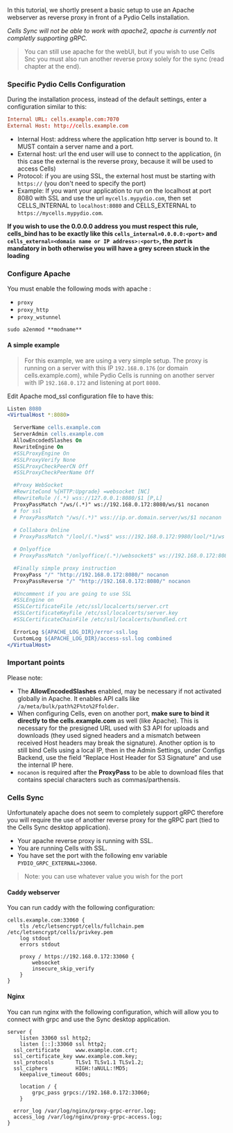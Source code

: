 In this tutorial, we shortly present a basic setup to use an Apache webserver as reverse proxy in front of a Pydio Cells installation.

_Cells Sync will not be able to work with apache2, apache is currently not completly supporting gRPC._

> You can still use apache for the webUI, but if you wish to use Cells Snc you must also run another reverse proxy solely for the sync (read chapter at the end).

### Specific Pydio Cells Configuration

During the installation process, instead of the default settings, enter a configuration similar to this:

```conf
Internal URL: cells.example.com:7070
External Host: http://cells.example.com
```

- Internal Host: address where the application http server is bound to. It MUST contain a server name and a port.
- External host: url the end user will use to connect to the application, (in this case the external is the reverse proxy, because it will be used to access Cells)
- Protocol: if you are using SSL, the external host must be starting with `https://` (you don't need to specify the port)
- Example:
  If you want your application to run on the localhost at port 8080 with SSL 
  and use the url `mycells.mypydio.com`,
  then set CELLS_INTERNAL to `localhost:8080` and CELLS_EXTERNAL to `https://mycells.mypydio.com`.

**If you wish to use the 0.0.0.0 address you must respect this rule, cells_bind has to be exactly like this `cells_internal=0.0.0.0:<port>` and `cells_external=<domain name or IP address>:<port>`, the *port* is mandatory in both otherwise you will have a grey screen stuck in the loading**

### Configure Apache

You must enable the following mods with apache :

- `proxy`
- `proxy_http`
- `proxy_wstunnel`

`sudo a2enmod **modname**`

#### A simple example

> For this example, we are using a very simple setup. The proxy is running on a server with this IP `192.168.0.176` (or domain cells.example.com), while Pydio Cells is running on another server with IP `192.168.0.172` and listening at port `8080`.

Edit Apache mod_ssl configuration file to have this:

```apache
Listen 8080
<VirtualHost *:8080>

  ServerName cells.example.com
  ServerAdmin cells.example.com
  AllowEncodedSlashes On
  RewriteEngine On
  #SSLProxyEngine On
  #SSLProxyVerify None
  #SSLProxyCheckPeerCN Off
  #SSLProxyCheckPeerName Off

  #Proxy WebSocket
  #RewriteCond %{HTTP:Upgrade} =websocket [NC]
  #RewriteRule /(.*) wss://127.0.0.1:8080/$1 [P,L]
  ProxyPassMatch "/ws/(.*)" ws://192.168.0.172:8080/ws/$1 nocanon
  # for ssl
  # ProxyPassMatch "/ws/(.*)" wss://ip.or.domain.server/ws/$1 nocanon
  
  # Collabora Online
  # ProxyPassMatch "/lool/(.*)ws$" wss://192.168.0.172:9980/lool/*1/ws nocanon

  # Onlyoffice
  # ProxyPassMatch "/onlyoffice/(.*)/websocket$" ws://192.168.0.172:8080/onlyoffice/$1/websocket nocanon

  #Finally simple proxy instruction
  ProxyPass "/" "http://192.168.0.172:8080/" nocanon
  ProxyPassReverse "/" "http://192.168.0.172:8080/" nocanon

  #Uncomment if you are going to use SSL
  #SSLEngine on
  #SSLCertificateFile /etc/ssl/localcerts/server.crt
  #SSLCertificateKeyFile /etc/ssl/localcerts/server.key
  #SSLCertificateChainFile /etc/ssl/localcerts/bundled.crt

  ErrorLog ${APACHE_LOG_DIR}/error-ssl.log
  CustomLog ${APACHE_LOG_DIR}/access-ssl.log combined
</VirtualHost>
```

### Important points

Please note:

- The **AllowEncodedSlashes** enabled, may be necessary if not activated globally in Apache. It enables API calls like `/a/meta/bulk/path%2F%to%2Ffolder`.
- When configuring Cells, even on another port, **make sure to bind it directly to the cells.example.com** as well (like Apache). This is necessary for the presigned URL used with S3 API for uploads and downloads (they used signed headers and a mismatch between received Host headers may break the signature). Another option is to still bind Cells using a local IP, then in the Admin Settings, under Configs Backend, use the field “Replace Host Header for S3 Signature” and use the internal IP here.
- `nocanon` is required after the **ProxyPass** to be able to download files that contains special characters such as commas/parthensis.



### Cells Sync

Unfortunately apache does not seem to completely support gRPC therefore you will require the use of another reverse proxy for the gRPC part (tied to the Cells Sync desktop application).

- Your apache reverse proxy is running with SSL.
- You are running Cells with SSL.
- You have set the port with the following env variable `PYDIO_GRPC_EXTERNAL=33060`.
  
> Note: you can use whatever value you wish for the port

#### Caddy webserver

You can run caddy with the following configuration:

```config
cells.example.com:33060 {
	tls /etc/letsencrypt/cells/fullchain.pem /etc/letsencrypt/cells/privkey.pem
	log stdout
	errors stdout

	proxy / https://192.168.0.172:33060 {
		websocket
		insecure_skip_verify
	}
}
```

#### Nginx

You can run nginx with the following configuration, which will allow you to connect with grpc and use the Sync desktop application.

```nginx
server {
	listen 33060 ssl http2;
	listen [::]:33060 ssl http2;
  ssl_certificate     www.example.com.crt;
  ssl_certificate_key www.example.com.key;
  ssl_protocols       TLSv1 TLSv1.1 TLSv1.2;
  ssl_ciphers         HIGH:!aNULL:!MD5;
	keepalive_timeout 600s;
  
    location / {
		grpc_pass grpcs://192.168.0.172:33060;
	}
  
  error_log /var/log/nginx/proxy-grpc-error.log;
  access_log /var/log/nginx/proxy-grpc-access.log;
}
```